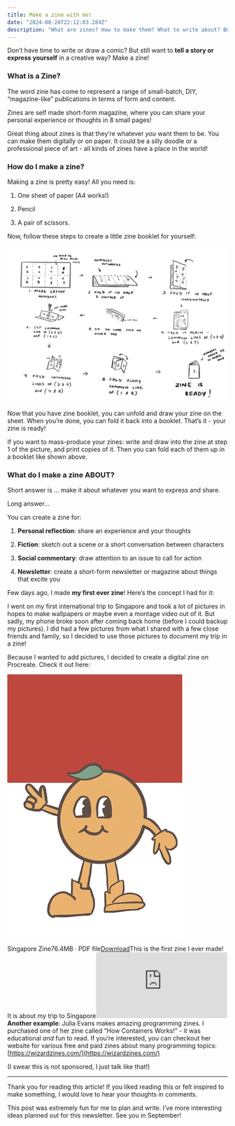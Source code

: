 ```yaml
---
title: Make a zine with me! 
date: "2024-08-24T22:12:03.284Z"
description: "What are zines? How to make them? What to write about? BONUS: checkout the first zine I ever made about Singapore!"
---
```



Don’t have time to write or draw a comic? But still want to **tell a story or express yourself** in a creative way? Make a zine! 

### What is a Zine? 
The word zine has come to represent a range of small-batch, DIY, “magazine-like” publications in terms of form and content.   

Zines are self made short-form magazine, where you can share your personal experience or thoughts in 8 small pages! 

Great thing about zines is that they’re whatever _you_ want them to be. You can make them digitally or on paper. It could be a silly doodle or a professional piece of art - all kinds of zines have a place in the world!  

### How do I make a zine?  
Making a zine is pretty easy! All you need is: 

1. One sheet of paper (A4 works!) 

 
2. Pencil  

 
3. A pair of scissors.  

 
Now, follow these steps to create a little zine booklet for yourself: 

![](images/6fb12b6d-633e-4469-8115-d9613db78cdc.peg) 

Now that you have zine booklet, you can unfold and draw your zine on the sheet. When you’re done, you can fold it back into a booklet. That’s it - your zine is ready! 

If you want to mass-produce your zines: write and draw into the zine at step 1 of the picture, and print copies of it. Then you can fold each of them up in a booklet like shown above.  

### What do I make a zine ABOUT? 
Short answer is … make it about whatever you want to express and share.  

Long answer… 

You can create a zine for: 

1. **Personal reflection**: share an experience and your thoughts 

 
2. **Fiction**: sketch out a scene or a short conversation between characters  

 
3. **Social commentary**: draw attention to an issue to call for action 

 
4. **Newsletter**: create a short-form newsletter or magazine about things that excite you 

 
Few days ago, I made **my first ever zine**! Here’s the concept I had for it: 

I went on my first international trip to Singapore and took a lot of pictures in hopes to make wallpapers or maybe even a montage video out of it. But sadly, my phone broke soon after coming back home (before I could backup my pictures). I did had a few pictures from what I shared with a few close friends and family, so I decided to use those pictures to document my trip in a zine!  

Because I wanted to add pictures, I decided to create a digital zine on Procreate. Check it out here: 

![](images/6b21e88e-a8e1-4e7a-9f63-adbe7025ff67.peg) 

Singapore Zine76.4MB ∙ PDF file[Download](https://vallariagrawal.substack.com/api/v1/file/a8ea79a3-bef3-487d-9002-0bfeaa4d8305.pdf)This is the first zine I ever made! It is about my trip to Singapore![Download](https://vallariagrawal.substack.com/api/v1/file/a8ea79a3-bef3-487d-9002-0bfeaa4d8305.pdf)**Another example**: Julia Evans makes amazing programming zines. I purchased one of her zine called “How Containers Works!” - it was educational _and_ fun to read. If you’re interested, you can checkout her website for various free and paid zines about many programming topics: [https://wizardzines.com/](https://wizardzines.com/) 

(I swear this is not sponsored, I just talk like that!) 


--- 
Thank you for reading this article! If you liked reading this or felt inspired to make something, I would love to hear your thoughts in comments.  

This post was extremely fun for me to plan and write. I’ve more interesting ideas planned out for this newsletter. See you in September!   

 



